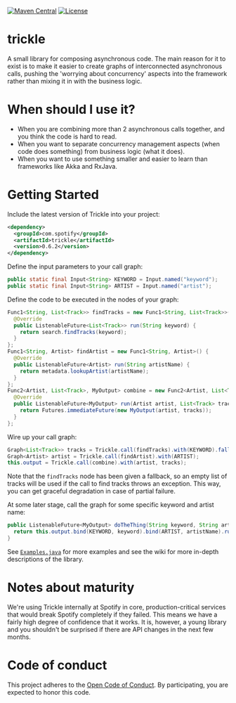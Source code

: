 [![Maven Central](https://img.shields.io/maven-central/v/com.spotify/trickle.svg)](https://search.maven.org/#search%7Cga%7C1%7Cg%3A%22com.spotify%22%20trickle*)
[![License](https://img.shields.io/github/license/spotify/trickle.svg)](LICENSE.txt)

trickle
=======

A small library for composing asynchronous code. The main reason for it to exist is to make it
easier to create graphs of interconnected asynchronous calls, pushing the 'worrying about
concurrency' aspects into the framework rather than mixing it in with the business logic.

# When should I use it?

- When you are combining more than 2 asynchronous calls together, and you think the code is
hard to read.
- When you want to separate concurrency management aspects (when code does something) from business logic (what it does).
- When you want to use something smaller and easier to learn than frameworks like Akka and RxJava.

# Getting Started

Include the latest version of Trickle into your project:

```xml
<dependency>
  <groupId>com.spotify</groupId>
  <artifactId>trickle</artifactId>
  <version>0.6.2</version>
</dependency>
```

Define the input parameters to your call graph:

```java
public static final Input<String> KEYWORD = Input.named("keyword");
public static final Input<String> ARTIST = Input.named("artist");
```

Define the code to be executed in the nodes of your graph:

```java
Func1<String, List<Track>> findTracks = new Func1<String, List<Track>>() {
  @Override
  public ListenableFuture<List<Track>> run(String keyword) {
    return search.findTracks(keyword);
  }
};
Func1<String, Artist> findArtist = new Func1<String, Artist>() {
  @Override
  public ListenableFuture<Artist> run(String artistName) {
    return metadata.lookupArtist(artistName);
  }
};
Func2<Artist, List<Track>, MyOutput> combine = new Func2<Artist, List<Track>, MyOutput>() {
  @Override
  public ListenableFuture<MyOutput> run(Artist artist, List<Track> tracks) {
    return Futures.immediateFuture(new MyOutput(artist, tracks));
  }
};
```

Wire up your call graph:

```java
Graph<List<Track>> tracks = Trickle.call(findTracks).with(KEYWORD).fallback(emptyList());
Graph<Artist> artist = Trickle.call(findArtist).with(ARTIST);
this.output = Trickle.call(combine).with(artist, tracks);
```

Note that the ```findTracks``` node has been given a fallback, so an empty list of tracks will 
be used if the call to find tracks throws an exception. This way, you can get graceful degradation
in case of partial failure.

At some later stage, call the graph for some specific keyword and artist name:

```java
public ListenableFuture<MyOutput> doTheThing(String keyword, String artistName) {
  return this.output.bind(KEYWORD, keyword).bind(ARTIST, artistName).run();
}
```

See [`Examples.java`](src/examples/java/com/spotify/trickle/example/Examples.java) for more examples
and see the wiki for more in-depth descriptions of the library.


# Notes about maturity

We're using Trickle internally at Spotify in core, production-critical services that would break 
Spotify completely if they failed. This means we have a fairly high degree of confidence that it
works. It is, however, a young library and you shouldn't be surprised if there are API changes
in the next few months.

# Code of conduct
This project adheres to the [Open Code of Conduct][code-of-conduct]. By participating, you are expected to honor this code.

[code-of-conduct]: https://github.com/spotify/code-of-conduct/blob/master/code-of-conduct.md
